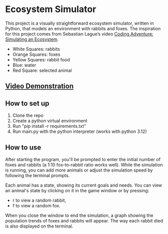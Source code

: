 # Ecosystem Simulator
This project is a visually straightforward ecosystem simulator, written in Python, that models an environment with rabbits and foxes. The inspiration for this project comes from Sebastian Lague’s video [Coding Adventure: Simulating an Ecosystem](https://youtu.be/r_It_X7v-1E).

- White Squares: rabbits
- Orange Squares: foxes
- Yellow Squares: rabbit food
- Blue: water
- Red Square: selected animal


## [Video Demonstration](https://afriesen731.github.io/ecosystem-simulator/) 

## How to set up
1. Clone the repo
2. Create a python virtual environment
3. Run "pip install -r requirements.txt"
4. Run main.py with the python interpreter (works with python 3.12)

## How to use

After starting the program, you'll be prompted to enter the initial number of foxes and rabbits (a 1:10 fox-to-rabbit ratio works well). While the simulation is running, you can add more animals or adjust the simulation speed by following the terminal prompts.

Each animal has a state, showing its current goals and needs. You can view an animal's state by clicking on it in the game window or by pressing:

- r to view a random rabbit,
- f to view a random fox.

When you close the window to end the simulation, a graph showing the population trends of foxes and rabbits will appear. The way each rabbit died is also displayed on the terminal.
